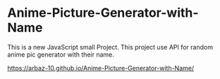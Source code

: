 # Anime-Picture-Generator-with-Name
This is a new JavaScript small Project. This project use API for random anime pic generator with their name.

https://arbaz-10.github.io/Anime-Picture-Generator-with-Name/
